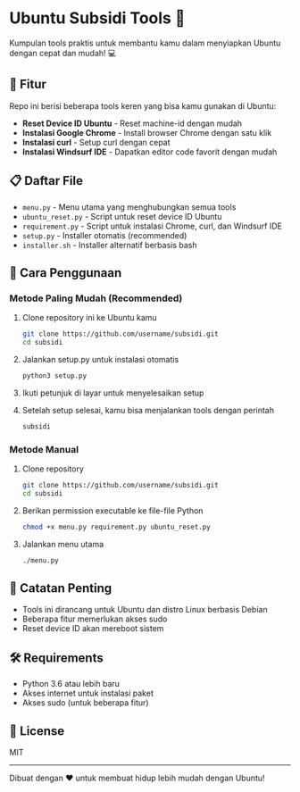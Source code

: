 # Ubuntu Subsidi Tools 🚀

Kumpulan tools praktis untuk membantu kamu dalam menyiapkan Ubuntu dengan cepat dan mudah! 💻

## 🌟 Fitur

Repo ini berisi beberapa tools keren yang bisa kamu gunakan di Ubuntu:

- **Reset Device ID Ubuntu** - Reset machine-id dengan mudah
- **Instalasi Google Chrome** - Install browser Chrome dengan satu klik
- **Instalasi curl** - Setup curl dengan cepat
- **Instalasi Windsurf IDE** - Dapatkan editor code favorit dengan mudah

## 📋 Daftar File

- `menu.py` - Menu utama yang menghubungkan semua tools
- `ubuntu_reset.py` - Script untuk reset device ID Ubuntu
- `requirement.py` - Script untuk instalasi Chrome, curl, dan Windsurf IDE
- `setup.py` - Installer otomatis (recommended)
- `installer.sh` - Installer alternatif berbasis bash

## 🚀 Cara Penggunaan

### Metode Paling Mudah (Recommended)

1. Clone repository ini ke Ubuntu kamu
   ```bash
   git clone https://github.com/username/subsidi.git
   cd subsidi
   ```

2. Jalankan setup.py untuk instalasi otomatis
   ```bash
   python3 setup.py
   ```

3. Ikuti petunjuk di layar untuk menyelesaikan setup

4. Setelah setup selesai, kamu bisa menjalankan tools dengan perintah
   ```bash
   subsidi
   ```

### Metode Manual

1. Clone repository
   ```bash
   git clone https://github.com/username/subsidi.git
   cd subsidi
   ```

2. Berikan permission executable ke file-file Python
   ```bash
   chmod +x menu.py requirement.py ubuntu_reset.py
   ```

3. Jalankan menu utama
   ```bash
   ./menu.py
   ```

## 📝 Catatan Penting

- Tools ini dirancang untuk Ubuntu dan distro Linux berbasis Debian
- Beberapa fitur memerlukan akses sudo
- Reset device ID akan mereboot sistem

## 🛠️ Requirements

- Python 3.6 atau lebih baru
- Akses internet untuk instalasi paket
- Akses sudo (untuk beberapa fitur)

## 📜 License

MIT

---

Dibuat dengan ❤️ untuk membuat hidup lebih mudah dengan Ubuntu!
